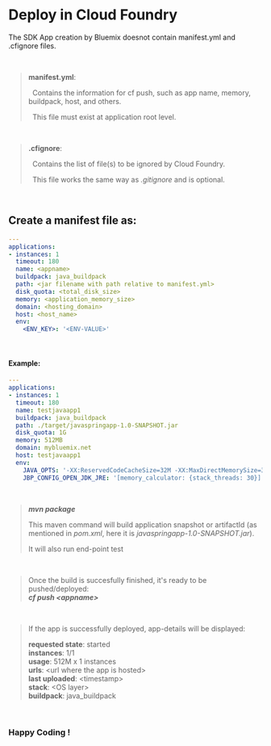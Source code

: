 
# Deploy in Cloud Foundry

The SDK App creation by Bluemix doesnot contain manifest.yml and .cfignore files.

<br/>

> **manifest.yml**:
> 
> &nbsp;&nbsp;Contains the information for cf push, such as app name, memory, buildpack, host, and others.
> 
> &nbsp;&nbsp;This file must exist at application root level.

<br/>

> **.cfignore**:
> 
> &nbsp;&nbsp;Contains the list of file(s) to be ignored by Cloud Foundry.
> 
> &nbsp;&nbsp;This file works the same way as *.gitignore* and is optional.

<br/>

## Create a manifest file as: 
```yml
---  
applications:
- instances: 1
  timeout: 180
  name: <appname>
  buildpack: java_buildpack
  path: <jar filename with path relative to manifest.yml>
  disk_quota: <total_disk_size>
  memory: <application_memory_size>
  domain: <hosting_domain>
  host: <host_name>
  env:
    <ENV_KEY>: '<ENV-VALUE>'
```
<br/>

#### Example:
```yml
---
applications:
- instances: 1
  timeout: 180
  name: testjavaapp1
  buildpack: java_buildpack
  path: ./target/javaspringapp-1.0-SNAPSHOT.jar
  disk_quota: 1G
  memory: 512MB
  domain: mybluemix.net
  host: testjavaapp1
  env:
    JAVA_OPTS: '-XX:ReservedCodeCacheSize=32M -XX:MaxDirectMemorySize=32M'
    JBP_CONFIG_OPEN_JDK_JRE: '[memory_calculator: {stack_threads: 30}]'
```

<br/>

> ***mvn package***
> 
> This maven command will build application snapshot or artifactId (as mentioned in *pom.xml*, here it is *javaspringapp-1.0-SNAPSHOT.jar*).
> 
> It will also run end-point test

<br/>

> Once the build is succesfully finished, it's ready to be pushed/deployed:<br/>
> ***cf push \<appname\>***

<br/>

> If the app is successfully deployed, app-details will be displayed:<br/>
> 
> **requested state**: started<br/>
> **instances**: 1/1<br/>
> **usage**: 512M x 1 instances<br/>
> **urls**: \<url where the app is hosted\><br/>
> **last uploaded**: \<timestamp\><br/>
> **stack**: \<OS layer\><br/>
> **buildpack**: java_buildpack<br/>

<br>

### Happy Coding !
